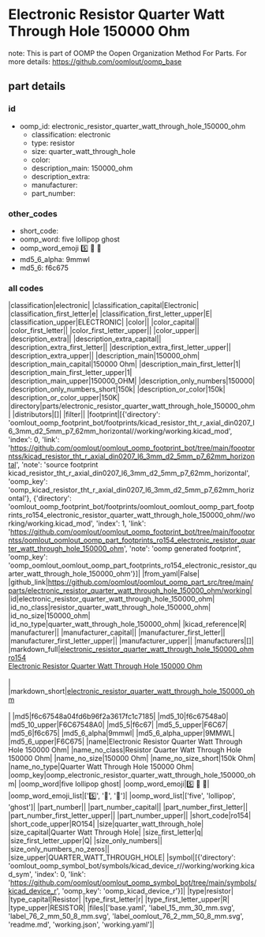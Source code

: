 # Electronic Resistor Quarter Watt Through Hole 150000 Ohm  

note: This is part of OOMP the Oopen Organization Method For Parts. For more details: https://github.com/oomlout/oomp_base

##  part details





### id
* oomp_id: electronic_resistor_quarter_watt_through_hole_150000_ohm
  * classification: electronic
  * type: resistor
  * size: quarter_watt_through_hole
  * color: 
  * description_main: 150000_ohm
  * description_extra: 
  * manufacturer: 
  * part_number: 

### other_codes
* short_code: 
* oomp_word: five lollipop ghost
* oomp_word_emoji :five: :lollipop: :ghost:
* md5_6_alpha: 9mmwl
* md5_6: f6c675

### all codes 
|classification|electronic|
|classification_capital|Electronic|
|classification_first_letter|e|
|classification_first_letter_upper|E|
|classification_upper|ELECTRONIC|
|color||
|color_capital||
|color_first_letter||
|color_first_letter_upper||
|color_upper||
|description_extra||
|description_extra_capital||
|description_extra_first_letter||
|description_extra_first_letter_upper||
|description_extra_upper||
|description_main|150000_ohm|
|description_main_capital|150000 Ohm|
|description_main_first_letter|1|
|description_main_first_letter_upper|1|
|description_main_upper|150000_OHM|
|description_only_numbers|150000|
|description_only_numbers_short|150k|
|description_or_color|150k|
|description_or_color_upper|150K|
|directory|parts/electronic_resistor_quarter_watt_through_hole_150000_ohm|
|distributors|[]|
|filter||
|footprint|[{'directory': 'oomlout_oomp_footprint_bot/footprints/kicad_resistor_tht_r_axial_din0207_l6_3mm_d2_5mm_p7_62mm_horizontal//working/working.kicad_mod', 'index': 0, 'link': 'https://github.com/oomlout/oomlout_oomp_footprint_bot/tree/main/foootprntss/kicad_resistor_tht_r_axial_din0207_l6_3mm_d2_5mm_p7_62mm_horizontal', 'note': 'source footprint kicad_resistor_tht_r_axial_din0207_l6_3mm_d2_5mm_p7_62mm_horizontal', 'oomp_key': 'oomp_kicad_resistor_tht_r_axial_din0207_l6_3mm_d2_5mm_p7_62mm_horizontal'}, {'directory': 'oomlout_oomp_footprint_bot/footprints/oomlout_oomlout_oomp_part_footprints_ro154_electronic_resistor_quarter_watt_through_hole_150000_ohm//working/working.kicad_mod', 'index': 1, 'link': 'https://github.com/oomlout/oomlout_oomp_footprint_bot/tree/main/foootprntss/oomlout_oomlout_oomp_part_footprints_ro154_electronic_resistor_quarter_watt_through_hole_150000_ohm', 'note': 'oomp generated footprint', 'oomp_key': 'oomp_oomlout_oomlout_oomp_part_footprints_ro154_electronic_resistor_quarter_watt_through_hole_150000_ohm'}]|
|from_yaml|False|
|github_link|https://github.com/oomlout/oomlout_oomp_part_src/tree/main/parts/electronic_resistor_quarter_watt_through_hole_150000_ohm/working|
|id|electronic_resistor_quarter_watt_through_hole_150000_ohm|
|id_no_class|resistor_quarter_watt_through_hole_150000_ohm|
|id_no_size|150000_ohm|
|id_no_type|quarter_watt_through_hole_150000_ohm|
|kicad_reference|R|
|manufacturer||
|manufacturer_capital||
|manufacturer_first_letter||
|manufacturer_first_letter_upper||
|manufacturer_upper||
|manufacturers|[]|
|markdown_full|[electronic_resistor_quarter_watt_through_hole_150000_ohm](https://github.com/oomlout/oomlout_oomp_part_src/tree/main/parts/electronic_resistor_quarter_watt_through_hole_150000_ohm/working)<br>[ro154](https://github.com/oomlout/oomlout_oomp_part_src/tree/main/parts/electronic_resistor_quarter_watt_through_hole_150000_ohm/working)<br>[Electronic Resistor Quarter Watt Through Hole 150000 Ohm](https://github.com/oomlout/oomlout_oomp_part_src/tree/main/parts/electronic_resistor_quarter_watt_through_hole_150000_ohm/working)<br><br>|
|markdown_short|[electronic_resistor_quarter_watt_through_hole_150000_ohm](https://github.com/oomlout/oomlout_oomp_part_src/tree/main/parts/electronic_resistor_quarter_watt_through_hole_150000_ohm/working)<br><br>|
|md5|f6c67548a04fd6b96f2a3617fc1c7185|
|md5_10|f6c67548a0|
|md5_10_upper|F6C67548A0|
|md5_5|f6c67|
|md5_5_upper|F6C67|
|md5_6|f6c675|
|md5_6_alpha|9mmwl|
|md5_6_alpha_upper|9MMWL|
|md5_6_upper|F6C675|
|name|Electronic Resistor Quarter Watt Through Hole 150000 Ohm|
|name_no_class|Resistor Quarter Watt Through Hole 150000 Ohm|
|name_no_size|150000 Ohm|
|name_no_size_short|150k Ohm|
|name_no_type|Quarter Watt Through Hole 150000 Ohm|
|oomp_key|oomp_electronic_resistor_quarter_watt_through_hole_150000_ohm|
|oomp_word|five lollipop ghost|
|oomp_word_emoji|:five: :lollipop: :ghost:|
|oomp_word_emoji_list|[':five:', ':lollipop:', ':ghost:']|
|oomp_word_list|['five', 'lollipop', 'ghost']|
|part_number||
|part_number_capital||
|part_number_first_letter||
|part_number_first_letter_upper||
|part_number_upper||
|short_code|ro154|
|short_code_upper|RO154|
|size|quarter_watt_through_hole|
|size_capital|Quarter Watt Through Hole|
|size_first_letter|q|
|size_first_letter_upper|Q|
|size_only_numbers||
|size_only_numbers_no_zeros||
|size_upper|QUARTER_WATT_THROUGH_HOLE|
|symbol|[{'directory': 'oomlout_oomp_symbol_bot/symbols/kicad_device_r//working/working.kicad_sym', 'index': 0, 'link': 'https://github.com/oomlout/oomlout_oomp_symbol_bot/tree/main/symbols/kicad_device_r', 'oomp_key': 'oomp_kicad_device_r'}]|
|type|resistor|
|type_capital|Resistor|
|type_first_letter|r|
|type_first_letter_upper|R|
|type_upper|RESISTOR|
|files|['base.yaml', 'label_15_mm_30_mm.svg', 'label_76_2_mm_50_8_mm.svg', 'label_oomlout_76_2_mm_50_8_mm.svg', 'readme.md', 'working.json', 'working.yaml']|
